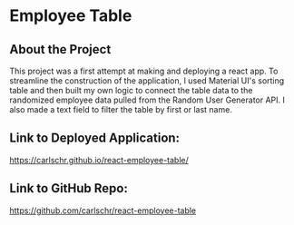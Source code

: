 # Employee Table

## About the Project
This project was a first attempt at making and deploying a react app. To streamline the construction of the application, I used Material UI's sorting table and then built my own logic to connect the table data to the randomized employee data pulled from the Random User Generator API. I also made a text field to filter the table by first or last name.

## Link to Deployed Application:
https://carlschr.github.io/react-employee-table/

## Link to GitHub Repo:
https://github.com/carlschr/react-employee-table
